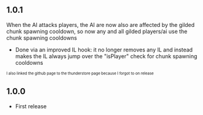 ## 1.0.1
When the AI attacks players, the AI are now also are affected by the gilded chunk spawning cooldown, so now any and all gilded players/ai use the chunk spawning cooldowns
- Done via an improved IL hook: it no longer removes any IL and instead makes the IL always jump over the "isPlayer" check for chunk spawning cooldowns

<sub><sup>I also linked the github page to the thunderstore page because I forgot to on release</sup></sub>

## 1.0.0

- First release